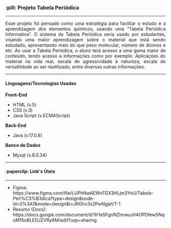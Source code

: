 <h3>:pill: Projeto Tabela Periódica</h3>

<hr>

<p align="justify">
  Esse projeto foi pensado como uma estratégia para facilitar o estudo e a aprendizagem dos elementos químicos, usando uma “Tabela Periódica Informativa”. O sistema da Tabela Periódica seria usado por estudantes, visando uma maior aprendizagem sobre o material que está sendo estudado, apresentando mais do que peso molecular, número de átomos e etc. Ao usar a Tabela Periódica, o aluno terá acesso a uma gama maior de conteúdo, tendo acesso a informações como por exemplo: Aplicações do material na vida real, escala de agressividade à natureza, escala de versatilidade ao ser reutilizado, entre diversas outras informações.
</p>

<hr>

<h4>Linguagens/Tecnologias Usadas</h4>

<b> Front-End </b>
<ul>
  <li>HTML (v.5)</li>
  <li>CSS (v.3)</li>
  <li>Java Script (v.ECMAScript)</li>
</ul>

<b> Back-End </b>
<ul>
  <li>Java (v.17.0.8)</li>
</ul>

<b> Banco de Dados </b>
<ul>
  <li>Mysql (v.8.0.34)</li>
</ul>

<hr>

<h4>:paperclip: Link's Úteis</h4>

<hr>

<ul>
  <li>Figma: https://www.figma.com/file/LUPhNwAEWnTGX3HLjm3YnU/Tabela-Peri%C3%B3dica?type=design&node-id=0%3A1&mode=design&t=JKGhv3s2PwNgjaVT-1</li>
  <li>Resumo (Docs): https://docs.google.com/document/d/1fr1e5FgnNZImwusV4t1PDfew5NqoM15oBLEDJZVRy6M/edit?usp=sharing</li>
</ul>
